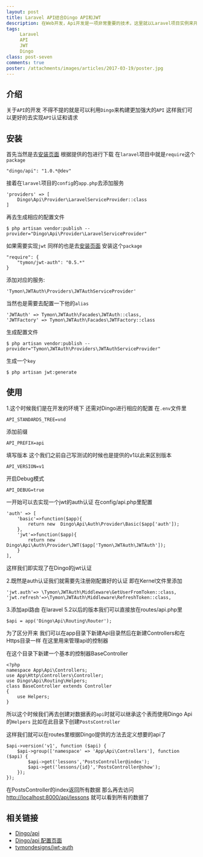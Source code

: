 ```yaml
---
layout: post
title: Laravel API结合Dingo API和JWT
description: 在Web开发，Api开发是一项非常重要的技术，这里就以Laravel项目实例来开发API 熟悉下API的具体的流程
tags:
     Laravel
     API
     JWT
     Dingo
class: post-seven
comments: true
poster: /attachments/images/articles/2017-03-19/poster.jpg
---
```


## 介绍
关于`API`的开发 不得不提的就是可以利用`Dingo`来构建更加强大的`API` 这样我们可以更好的去实现`API`认证和请求

## 安装
首先当然是去[安装页面](https://github.com/dingo/api/wiki/Installation) 根据提供的包进行下载 在`laravel`项目中就是`require`这个`package`
```php?start_inline=1
"dingo/api": "1.0.*@dev"
```
接着在`laravel`项目的`config`的`app.php`去添加服务
```php?start_inline=1
'providers' => [
    Dingo\Api\Provider\LaravelServiceProvider::class
]
```
再去生成相应的配置文件
```shell
$ php artisan vendor:publish --provider="Dingo\Api\Provider\LaravelServiceProvider"
```
如果需要实现`jwt` 同样的也是去[安装页面](https://github.com/tymondesigns/jwt-auth/wiki/Authentication) 安装这个`package`
```php?start_inline=1
"require": {
    "tymon/jwt-auth": "0.5.*"
}
```
添加对应的服务:
```php?start_inline=1
'Tymon\JWTAuth\Providers\JWTAuthServiceProvider'
```
当然也是需要去配置一下他的`alias`
```php?start_inline=1
'JWTAuth' => Tymon\JWTAuth\Facades\JWTAuth::class,
'JWTFactory' => Tymon\JWTAuth\Facades\JWTFactory::class
```
生成配置文件
```shell
$ php artisan vendor:publish --provider="Tymon\JWTAuth\Providers\JWTAuthServiceProvider"
```
生成一个`key`
```shell
$ php artisan jwt:generate
```

## 使用
1.这个时候我们是在开发的环境下 还需对Dingo进行相应的配置 在`.env`文件里
```php?start_inline=1
API_STANDARDS_TREE=vnd
```
添加前缀
```php?start_inline=1
API_PREFIX=api
```
填写版本 这个我们之前自己写测试的时候也是提供的v1以此来区别版本
```php?start_inline=1
API_VERSION=v1
```
开启Debug模式
```php?start_inline=1
API_DEBUG=true
```

一开始可以去实现一个jwt的auth认证 在config/api.php里配置
```php?start_inline=1
'auth' => [
    'basic'=>function($app){
        return new  Dingo\Api\Auth\Provider\Basic($app['auth']);
    },
    'jwt'=>function($app){
        return new  Dingo\Api\Auth\Provider\JWT($app['Tymon\JWTAuth\JWTAuth']);
    }
],
```
这样我们即实现了在Dingo的jwt认证

2.既然是auth认证我们就需要先注册刚配置好的认证 即在Kernel文件里添加
```php?start_inline=1
'jwt.auth'=> \Tymon\JWTAuth\Middleware\GetUserFromToken::class,
'jwt.refresh'=>\Tymon\JWTAuth\Middleware\RefreshToken::class,
```

3.添加api路由
在laravel 5.2以后的版本我们可以直接放在routes/api.php里
```php?start_inline=1
$api = app('Dingo\Api\Routing\Router');
```
为了区分开来 我们可以在app目录下新建Api目录然后在新建Controllers和在Https目录一样 在这里用来管理api的控制器

在这个目录下新建一个基本的控制器BaseController
```php?start_inline=1
<?php
namespace App\Api\Controllers;
use App\Http\Controllers\Controller;
use Dingo\Api\Routing\Helpers;
class BaseController extends Controller
{
    use Helpers;
}
```
所以这个时候我们再去创建对数据表的`api`时就可以继承这个表而使用Dingo Api的`Helpers` 比如在此目录下创建`PostsController`

这样我们就可以在routes里根据Dingo提供的方法去定义想要的api了
```php?start_inline=1
$api->version('v1', function ($api) {
    $api->group(['namespace' => 'App\Api\Controllers'], function ($api) {
        $api->get('lessons','PostsController@index');
        $api->get('lessons/{id}','PostsController@show');
    });
});
```
在PostsController的index返回所有数据 那么再去访问[http://localhost:8000/api/lessons](http://localhost:8000/api/lessons)
就可以看到所有的数据了

## 相关链接
- [Dingo/api](https://github.com/dingo/api)
- [Dingo/api 配置页面](https://github.com/dingo/api/wiki/Configuration)
- [tymondesigns/jwt-auth](https://github.com/tymondesigns/jwt-auth)
